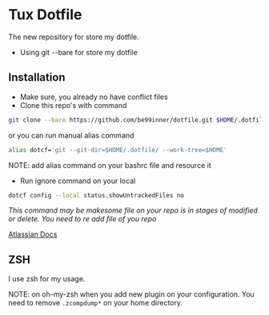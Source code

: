 # Tux Dotfile #

The new repository for store my dotfile.

* Using git --bare for store my dotfile


## Installation ##

* Make sure, you already no have conflict files
* Clone this repo's with command

```bash
git clone --bare https://github.com/be99inner/dotfile.git $HOME/.dotfile
```

or you can run manual alias command

``` bash
alias dotcf='git --git-dir=$HOME/.dotfile/ --work-tree=$HOME'
```

NOTE: add alias command on your bashrc file and resource it

* Run ignore command on your local
 
```bash
dotcf config --local status.showUntrackedFiles no
```

*This command may be makesome file on your repo is in stages of modified or
delete. You need to re add file of you repo*

[Atlassian Docs](https://www.atlassian.com/git/tutorials/dotfiles)

## ZSH

I use zsh for my usage.

NOTE: on oh-my-zsh when you add new plugin on your configuration.
You need to remove `.zcompdump*` on your home directory.

